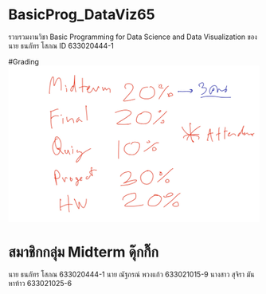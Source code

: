 # BasicProg_DataViz65
รวบรวมงานวิชา Basic Programming for Data Science and Data Visualization ของ นาย ธนภัทร โสภณ ID 633020444-1

#Grading
![grading imagel](Grading.jpg)

# สมาชิกกลุ่ม Midterm ดุ๊กกิ๊ก  
  นาย ธนภัทร โสภณ 633020444-1
  นาย ณัฐกรณ์ พวงแก้ว 633021015-9
  นางสาว สุจิรา มันหาท้าว 633021025-6
